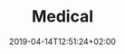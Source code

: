 ---
title: "Medical"
date: 2019-04-14T12:51:24+02:00
draft: false
url: /flugschule/ausbildung/medical
image: /img/news/test.jpg
description: >
  In den Theorieräumen der MFGT erwerben Sie das nötige Wissen in Fächern wie z.B Navigation, Flugzeugkenntnisse und Meteorologie. Der modulare Kursaufbau ermöglich jederzeit den Einstieg bei Beginn eines neuen Kurses.
---